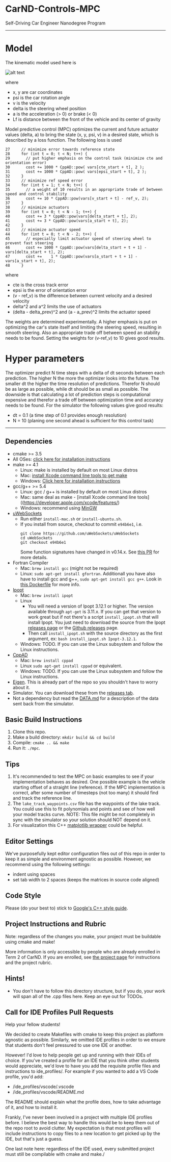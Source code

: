 

# CarND-Controls-MPC
Self-Driving Car Engineer Nanodegree Program

---

# Model

The kinematic model used here is

![alt text](img/motion_model.png "Motion model")

where

* x, y are car coordinates
* psi is the car rotation angle
* v is the velocity
* delta is the steering wheel position
* a is the acceleration (> 0) or brake (< 0)
* Lf is distance between the front of the vehicle and its center of gravity

Model predictive control (MPC) optimizes the current and future actuator values (delta, a) to bring the state (x, y, psi, v) in a desired state, which is described by a loss function. The following loss is used

```
27     // minimize error towards reference state
28     for (int t = 0; t < N; t++) {
29       // put higher emphasis on the control task (minimize cte and orientation error)
30       cost += 1000 * CppAD::pow( vars[cte_start + t], 2 );
31       cost += 1000 * CppAD::pow( vars[epsi_start + t], 2 );
32     }
33     // minimize ref speed error
34     for (int t = 1; t < N; t++) {
35       // a weight of 10 results in an appropriate trade of between speed and control stability
36       cost += 10 * CppAD::pow(vars[v_start + t] - ref_v, 2);
37     }
38     // minimize actuators
39     for (int t = 0; t < N - 1; t++) {
40       cost += 3 * CppAD::pow(vars[delta_start + t], 2);
41       cost += 3 * CppAD::pow(vars[a_start + t], 2);
42     }
43     // minimize actuator speed
44     for (int t = 0; t < N - 2; t++) {
45       // especially limit actuator speed of steering wheel to prevent fast steering
46       cost += 1000 * CppAD::pow(vars[delta_start + t + 1] - vars[delta_start + t], 2);
47       cost +=    1 * CppAD::pow(vars[a_start + t + 1] - vars[a_start + t], 2);
48     }
```

where

* cte is the cross track error
* epsi is the error of orientation error
* (v - ref_v) is the difference between current velocity and a desired velocity
* delta^2 and a^2 limits the use of actuators
* (delta - delta_prev)^2  and (a - a_prev)^2 limits the actuator speed 

The weights are determined experimentally. A higher emphasis is put on optimizing the car's state itself and limiting the steering speed, resulting in smooth steering. Also an appropriate trade off between speed an stability needs to be found. Setting the weights for (v-ref_v) to 10 gives good results.

# Hyper parameters

The optimizer predict N time steps with a delta of dt seconds between each prediction. The higher N the more the optimizer looks into the future. The smaller dt the higher the time resolution of predictions. Therefor N should be as large as possible, while dt should be as small as possible. The downside is that calculating a lot of prediction steps is computational expensive and therefor a trade off between optimization time and accuracy needs to be found. 
For the simulator the following values give good results:

* dt = 0.1 (a time step of 0.1 provides enough resolution)
* N = 10 (planing one second ahead is sufficient for this control task)

---

## Dependencies

* cmake >= 3.5
 * All OSes: [click here for installation instructions](https://cmake.org/install/)
* make >= 4.1
  * Linux: make is installed by default on most Linux distros
  * Mac: [install Xcode command line tools to get make](https://developer.apple.com/xcode/features/)
  * Windows: [Click here for installation instructions](http://gnuwin32.sourceforge.net/packages/make.htm)
* gcc/g++ >= 5.4
  * Linux: gcc / g++ is installed by default on most Linux distros
  * Mac: same deal as make - [install Xcode command line tools]((https://developer.apple.com/xcode/features/)
  * Windows: recommend using [MinGW](http://www.mingw.org/)
* [uWebSockets](https://github.com/uWebSockets/uWebSockets)
  * Run either `install-mac.sh` or `install-ubuntu.sh`.
  * If you install from source, checkout to commit `e94b6e1`, i.e.
    ```
    git clone https://github.com/uWebSockets/uWebSockets 
    cd uWebSockets
    git checkout e94b6e1
    ```
    Some function signatures have changed in v0.14.x. See [this PR](https://github.com/udacity/CarND-MPC-Project/pull/3) for more details.
* Fortran Compiler
  * Mac: `brew install gcc` (might not be required)
  * Linux: `sudo apt-get install gfortran`. Additionall you have also have to install gcc and g++, `sudo apt-get install gcc g++`. Look in [this Dockerfile](https://github.com/udacity/CarND-MPC-Quizzes/blob/master/Dockerfile) for more info.
* [Ipopt](https://projects.coin-or.org/Ipopt)
  * Mac: `brew install ipopt`
  * Linux
    * You will need a version of Ipopt 3.12.1 or higher. The version available through `apt-get` is 3.11.x. If you can get that version to work great but if not there's a script `install_ipopt.sh` that will install Ipopt. You just need to download the source from the Ipopt [releases page](https://www.coin-or.org/download/source/Ipopt/) or the [Github releases](https://github.com/coin-or/Ipopt/releases) page.
    * Then call `install_ipopt.sh` with the source directory as the first argument, ex: `bash install_ipopt.sh Ipopt-3.12.1`. 
  * Windows: TODO. If you can use the Linux subsystem and follow the Linux instructions.
* [CppAD](https://www.coin-or.org/CppAD/)
  * Mac: `brew install cppad`
  * Linux `sudo apt-get install cppad` or equivalent.
  * Windows: TODO. If you can use the Linux subsystem and follow the Linux instructions.
* [Eigen](http://eigen.tuxfamily.org/index.php?title=Main_Page). This is already part of the repo so you shouldn't have to worry about it.
* Simulator. You can download these from the [releases tab](https://github.com/udacity/self-driving-car-sim/releases).
* Not a dependency but read the [DATA.md](./DATA.md) for a description of the data sent back from the simulator.


## Basic Build Instructions


1. Clone this repo.
2. Make a build directory: `mkdir build && cd build`
3. Compile: `cmake .. && make`
4. Run it: `./mpc`.

## Tips

1. It's recommended to test the MPC on basic examples to see if your implementation behaves as desired. One possible example
is the vehicle starting offset of a straight line (reference). If the MPC implementation is correct, after some number of timesteps
(not too many) it should find and track the reference line.
2. The `lake_track_waypoints.csv` file has the waypoints of the lake track. You could use this to fit polynomials and points and see of how well your model tracks curve. NOTE: This file might be not completely in sync with the simulator so your solution should NOT depend on it.
3. For visualization this C++ [matplotlib wrapper](https://github.com/lava/matplotlib-cpp) could be helpful.

## Editor Settings

We've purposefully kept editor configuration files out of this repo in order to
keep it as simple and environment agnostic as possible. However, we recommend
using the following settings:

* indent using spaces
* set tab width to 2 spaces (keeps the matrices in source code aligned)

## Code Style

Please (do your best to) stick to [Google's C++ style guide](https://google.github.io/styleguide/cppguide.html).

## Project Instructions and Rubric

Note: regardless of the changes you make, your project must be buildable using
cmake and make!

More information is only accessible by people who are already enrolled in Term 2
of CarND. If you are enrolled, see [the project page](https://classroom.udacity.com/nanodegrees/nd013/parts/40f38239-66b6-46ec-ae68-03afd8a601c8/modules/f1820894-8322-4bb3-81aa-b26b3c6dcbaf/lessons/b1ff3be0-c904-438e-aad3-2b5379f0e0c3/concepts/1a2255a0-e23c-44cf-8d41-39b8a3c8264a)
for instructions and the project rubric.

## Hints!

* You don't have to follow this directory structure, but if you do, your work
  will span all of the .cpp files here. Keep an eye out for TODOs.

## Call for IDE Profiles Pull Requests

Help your fellow students!

We decided to create Makefiles with cmake to keep this project as platform
agnostic as possible. Similarly, we omitted IDE profiles in order to we ensure
that students don't feel pressured to use one IDE or another.

However! I'd love to help people get up and running with their IDEs of choice.
If you've created a profile for an IDE that you think other students would
appreciate, we'd love to have you add the requisite profile files and
instructions to ide_profiles/. For example if you wanted to add a VS Code
profile, you'd add:

* /ide_profiles/vscode/.vscode
* /ide_profiles/vscode/README.md

The README should explain what the profile does, how to take advantage of it,
and how to install it.

Frankly, I've never been involved in a project with multiple IDE profiles
before. I believe the best way to handle this would be to keep them out of the
repo root to avoid clutter. My expectation is that most profiles will include
instructions to copy files to a new location to get picked up by the IDE, but
that's just a guess.

One last note here: regardless of the IDE used, every submitted project must
still be compilable with cmake and make./
